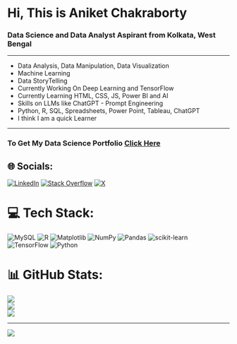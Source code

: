 <h1>Hi, This is Aniket Chakraborty</h1>
<h3><p>Data Science and Data Analyst Aspirant from Kolkata, West Bengal</p></h3>
<hr>
<ul>
  <li>Data Analysis, Data Manipulation, Data Visualization</li>
  <li>Machine Learning</li>
  <li>Data StoryTelling</li>
  <li>Currently Working On Deep Learning and TensorFlow</li>
  <li>Currently Learning HTML, CSS, JS, Power BI and AI</li>
  <li>Skills on LLMs like ChatGPT - Prompt Engineering</li>
  <li>Python, R, SQL, Spreadsheets, Power Point, Tableau, ChatGPT</li>
  <li>I think I am a quick Learner</li>
</ul>
<hr>
<h3>To Get My Data Science Portfolio <a href = "https://aniket-chakraborty2001.github.io/Data_Science_Portfolio/">Click Here</a></h3>

## 🌐 Socials:
[![LinkedIn](https://img.shields.io/badge/LinkedIn-%230077B5.svg?logo=linkedin&logoColor=white)](https://linkedin.com/in/aniket-chakraborty20022001) [![Stack Overflow](https://img.shields.io/badge/-Stackoverflow-FE7A16?logo=stack-overflow&logoColor=white)](https://stackoverflow.com/users/20300182) [![X](https://img.shields.io/badge/X-black.svg?logo=X&logoColor=white)](https://x.com/AniketChak29138) 

# 💻 Tech Stack:
![MySQL](https://img.shields.io/badge/mysql-%2300000f.svg?style=for-the-badge&logo=mysql&logoColor=white) ![R](https://img.shields.io/badge/r-%23276DC3.svg?style=for-the-badge&logo=r&logoColor=white) ![Matplotlib](https://img.shields.io/badge/Matplotlib-%23ffffff.svg?style=for-the-badge&logo=Matplotlib&logoColor=black) ![NumPy](https://img.shields.io/badge/numpy-%23013243.svg?style=for-the-badge&logo=numpy&logoColor=white) ![Pandas](https://img.shields.io/badge/pandas-%23150458.svg?style=for-the-badge&logo=pandas&logoColor=white) ![scikit-learn](https://img.shields.io/badge/scikit--learn-%23F7931E.svg?style=for-the-badge&logo=scikit-learn&logoColor=white) ![TensorFlow](https://img.shields.io/badge/TensorFlow-%23FF6F00.svg?style=for-the-badge&logo=TensorFlow&logoColor=white) ![Python](https://img.shields.io/badge/python-3670A0?style=for-the-badge&logo=python&logoColor=ffdd54)
# 📊 GitHub Stats:
![](https://github-readme-stats.vercel.app/api?username=aniket-chakraborty2001&theme=dark&hide_border=false&include_all_commits=false&count_private=false)<br/>
![](https://github-readme-streak-stats.herokuapp.com/?user=aniket-chakraborty2001&theme=dark&hide_border=false)<br/>
![](https://github-readme-stats.vercel.app/api/top-langs/?username=aniket-chakraborty2001&theme=dark&hide_border=false&include_all_commits=false&count_private=false&layout=compact)

---
[![](https://visitcount.itsvg.in/api?id=aniket-chakraborty2001&icon=0&color=0)](https://visitcount.itsvg.in)

<!-- Proudly created with GPRM ( https://gprm.itsvg.in ) -->
